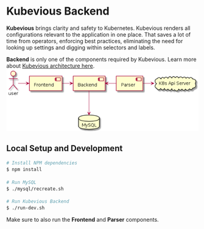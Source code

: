 # Kubevious Backend
**Kubevious** brings clarity and safety to Kubernetes. Kubevious renders all configurations relevant to the application in one place. That saves a lot of time from operators, enforcing best practices, eliminating the need for looking up settings and digging within selectors and labels.

**Backend** is only one of the components required by Kubevious. Learn more about [Kubevious architecture here](https://github.com/kubevious/kubevious/blob/master/ARCHITECTURE.md).
![Kubevious High-Level Architecture](https://github.com/kubevious/kubevious/blob/master/diagrams/high-level-architecture.png?raw=true)



## Local Setup and Development
```sh
# Install NPM dependencies
$ npm install

# Run MySQL
$ ./mysql/recreate.sh

# Run Kubevious Backend
$ ./run-dev.sh
```

Make sure to also run the **Frontend** and **Parser** components.